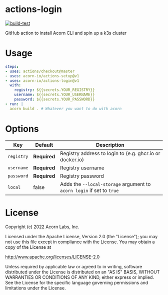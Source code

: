 # actions-login

[![build-test](https://github.com/acorn-io/actions-login/actions/workflows/test.yml/badge.svg)](https://github.com/acorn-io/actions-login/actions/workflows/test.yml)

GitHub action to install Acorn CLI and spin up a k3s cluster

# Usage

```yaml
steps:
- uses: actions/checkout@master
- uses: acorn-io/actions-setup@v1
- uses: acorn-io/actions-login@v1
  with:
    registry: ${{secrets.YOUR_REGISTRY}}
    username: ${{secrets.YOUR_USERNAME}}
    password: ${{secrets.YOUR_PASSWORD}}
- run: |
  acorn build . # Whatever you want to do with acorn
```

# Options

| Key        | Default      | Description                                                           |
|------------|--------------|-----------------------------------------------------------------------|
| `registry` | **Required** | Registry address to login to (e.g. ghcr.io or docker.io)              |
| `username` | **Required** | Registry username                                                     |
| `password` | **Required** | Registry password                                                     |
| `local`    | false        | Adds the `--local-storage` argument to `acorn login` if set to `true` |

# License

Copyright (c) 2022 Acorn Labs, Inc.

Licensed under the Apache License, Version 2.0 (the "License"); you may not use this file except in compliance with the License. You may obtain a copy of the License at

http://www.apache.org/licenses/LICENSE-2.0

Unless required by applicable law or agreed to in writing, software distributed under the License is distributed on an "AS IS" BASIS, WITHOUT WARRANTIES OR CONDITIONS OF ANY KIND, either express or implied. See the License for the specific language governing permissions and limitations under the License.

